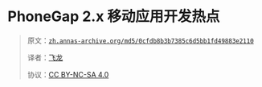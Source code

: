 # PhoneGap 2.x 移动应用开发热点

> 原文：[`zh.annas-archive.org/md5/0cfdb8b3b7385c6d5bb1fd49883e2110`](https://zh.annas-archive.org/md5/0cfdb8b3b7385c6d5bb1fd49883e2110)
> 
> 译者：[飞龙](https://github.com/wizardforcel)
> 
> 协议：[CC BY-NC-SA 4.0](http://creativecommons.org/licenses/by-nc-sa/4.0/)